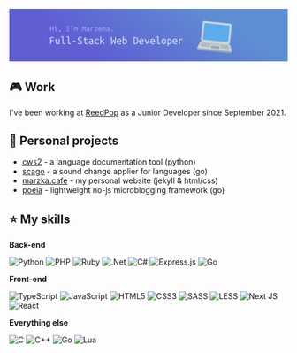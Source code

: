 ![](images/marzena-dev-banner.png)

## 🎮 Work
I've been working at [ReedPop](https://www.reedpop.com) as a Junior Developer since September 2021.

## 🐝 Personal projects
- [cws2](https://github.com/m5ka/cws2) - a language documentation tool (python)
- [scago](https://github.com/m5ka/scago) - a sound change applier for languages (go)
- [marzka.cafe](https://github.com/m5ka/marzka.cafe) - my personal website (jekyll & html/css)
- [poeia](https://github.com/m5ka/poeia) - lightweight no-js microblogging framework (go)

## ⭐ My skills
**Back-end**

![Python](https://img.shields.io/badge/python-3670A0?style=for-the-badge&logo=python&logoColor=ffdd54)
![PHP](https://img.shields.io/badge/php-%23777BB4.svg?style=for-the-badge&logo=php&logoColor=white)
![Ruby](https://img.shields.io/badge/ruby-%23CC342D.svg?style=for-the-badge&logo=ruby&logoColor=white)
![.Net](https://img.shields.io/badge/.NET-5C2D91?style=for-the-badge&logo=.net&logoColor=white)
![C#](https://img.shields.io/badge/c%23-%23239120.svg?style=for-the-badge&logo=c-sharp&logoColor=white)
![Express.js](https://img.shields.io/badge/express.js-%23404d59.svg?style=for-the-badge&logo=express&logoColor=%2361DAFB)
![Go](https://img.shields.io/badge/go-%2300ADD8.svg?style=for-the-badge&logo=go&logoColor=white)


**Front-end**

![TypeScript](https://img.shields.io/badge/typescript-%23007ACC.svg?style=for-the-badge&logo=typescript&logoColor=white)
![JavaScript](https://img.shields.io/badge/javascript-%23323330.svg?style=for-the-badge&logo=javascript&logoColor=%23F7DF1E)
![HTML5](https://img.shields.io/badge/html5-%23E34F26.svg?style=for-the-badge&logo=html5&logoColor=white)
![CSS3](https://img.shields.io/badge/css3-%231572B6.svg?style=for-the-badge&logo=css3&logoColor=white)
![SASS](https://img.shields.io/badge/SASS-hotpink.svg?style=for-the-badge&logo=SASS&logoColor=white)
![LESS](https://img.shields.io/badge/LESS-blue.svg?style=for-the-badge&logo=LESS&logoColor=white)
![Next JS](https://img.shields.io/badge/Next-black?style=for-the-badge&logo=next.js&logoColor=white)
![React](https://img.shields.io/badge/react-%2320232a.svg?style=for-the-badge&logo=react&logoColor=%2361DAFB)


**Everything else**

![C](https://img.shields.io/badge/c-%2300599C.svg?style=for-the-badge&logo=c&logoColor=white)
![C++](https://img.shields.io/badge/c++-%2300599C.svg?style=for-the-badge&logo=c%2B%2B&logoColor=white)
![Go](https://img.shields.io/badge/go-%2300ADD8.svg?style=for-the-badge&logo=go&logoColor=white)
![Lua](https://img.shields.io/badge/lua-%23000080.svg?style=for-the-badge&logo=lua&logoColor=white)
